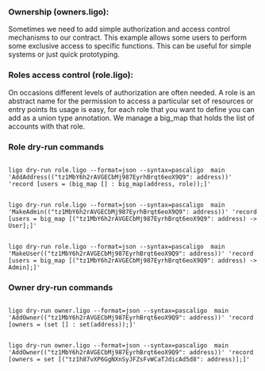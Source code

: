 ### Ownership (owners.ligo):
Sometimes we need to add simple authorization and access control mechanisms to our contract. This example allows some users to perform some exclusive access to specific functions. This can be useful for simple systems or just quick prototyping.


### Roles access control (role.ligo):
On occasions different levels of authorization are often needed. A role is an abstract name for the permission to access a particular set of resources or entry points
Its usage is easy, for each role that you want to define you can add as a union type annotation. We manage a big_map that holds the list of accounts with that role.


### Role dry-run commands
<pre><code>
ligo dry-run role.ligo --format=json --syntax=pascaligo  main 'AddAddress(("tz1MbY6h2rAVGECbMj987EyrhBrqt6eoX9Q9": address))' 'record [users = (big_map [] : big_map(address, role));]'
</code></pre>

<pre><code>
ligo dry-run role.ligo --format=json --syntax=pascaligo  main 'MakeAdmin(("tz1MbY6h2rAVGECbMj987EyrhBrqt6eoX9Q9": address))' 'record [users = big_map [("tz1MbY6h2rAVGECbMj987EyrhBrqt6eoX9Q9": address) -> User];]'
</code></pre>

<pre><code>
ligo dry-run role.ligo --format=json --syntax=pascaligo  main 'MakeUser(("tz1MbY6h2rAVGECbMj987EyrhBrqt6eoX9Q9": address))' 'record [users = big_map [("tz1MbY6h2rAVGECbMj987EyrhBrqt6eoX9Q9": address) -> Admin];]'
</code></pre>

### Owner dry-run commands

<pre><code>
ligo dry-run owner.ligo --format=json --syntax=pascaligo  main 'AddOwner(("tz1MbY6h2rAVGECbMj987EyrhBrqt6eoX9Q9": address))' 'record [owners = (set [] : set(address));]'
</code></pre>

<pre><code>
ligo dry-run owner.ligo --format=json --syntax=pascaligo  main 'AddOwner(("tz1MbY6h2rAVGECbMj987EyrhBrqt6eoX9Q9": address))' 'record [owners = set [("tz1h87vXP6GgNXnSyJFZsFvWCaTJdicAd5d8": address)];]'
</code></pre>